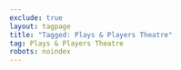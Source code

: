 ```yaml
---
exclude: true
layout: tagpage
title: "Tagged: Plays & Players Theatre"
tag: Plays & Players Theatre
robots: noindex
---
```

